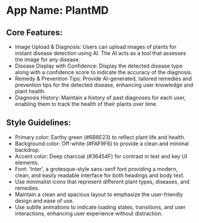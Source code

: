 # **App Name**: PlantMD

## Core Features:

- Image Upload & Diagnosis: Users can upload images of plants for instant disease detection using AI. The AI acts as a tool that assesses the image for any disease.
- Disease Display with Confidence: Display the detected disease type along with a confidence score to indicate the accuracy of the diagnosis.
- Remedy & Prevention Tips: Provide AI-generated, tailored remedies and prevention tips for the detected disease, enhancing user knowledge and plant health.
- Diagnosis History: Maintain a history of past diagnoses for each user, enabling them to track the health of their plants over time.

## Style Guidelines:

- Primary color: Earthy green (#6B8E23) to reflect plant life and health.
- Background color: Off-white (#FAF9F6) to provide a clean and minimal backdrop.
- Accent color: Deep charcoal (#36454F) for contrast in text and key UI elements.
- Font: 'Inter', a grotesque-style sans-serif font providing a modern, clean, and easily readable interface for both headings and body text.
- Use minimalist icons that represent different plant types, diseases, and remedies.
- Maintain a clean and spacious layout to emphasize the user-friendly design and ease of use.
- Use subtle animations to indicate loading states, transitions, and user interactions, enhancing user experience without distraction.